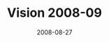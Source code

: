 ---
layout: message
category: message
series: "Last Wednesday (August)"
title: "Vision 2008-09"
date: 2008-08-27
audio-description: "Brian Tome discusses the vision for the upcoming year by re-examining the first twelve years of crossroads' existence."
audio: "http://s3.amazonaws.com/crossroadsaudiomessages/LW-August.mp3"
audio-title: "Vision 2008-09"
audio-duration: "36&#58;30"
---